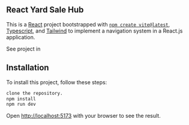 ## React Yard Sale Hub

This is a [React](https://react.dev/) project bootstrapped with [`npm create vite@latest`](https://vitejs.dev/), [Typescript](https://www.typescriptlang.org/), and [Tailwind](https://tailwindcss.com/) to implement a navigation system in a React.js application.

See project in 

## Installation

To install this project, follow these steps:

```bash 
clone the repository.
npm install
npm run dev
```  

Open [http://localhost:5173](http://localhost:5173) with your browser to see the result.
